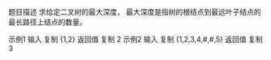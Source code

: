 题目描述
求给定二叉树的最大深度，
最大深度是指树的根结点到最远叶子结点的最长路径上结点的数量。

示例1
输入
复制
{1,2}
返回值
复制
2
示例2
输入
复制
{1,2,3,4,#,#,5}
返回值
复制
3